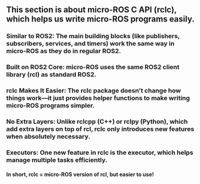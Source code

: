 ## This section is about micro-ROS C API (rclc), which helps us write micro-ROS programs easily.

###    Similar to ROS2: The main building blocks (like publishers, subscribers, services, and timers) work the same way in micro-ROS as they do in regular ROS2.
###    Built on ROS2 Core: micro-ROS uses the same ROS2 client library (rcl) as standard ROS2.
###    rclc Makes It Easier: The rclc package doesn’t change how things work—it just provides helper functions to make writing micro-ROS programs simpler.
###    No Extra Layers: Unlike rclcpp (C++) or rclpy (Python), which add extra layers on top of rcl, rclc only introduces new features when absolutely necessary.
###    Executors: One new feature in rclc is the executor, which helps manage multiple tasks efficiently.

#### In short, rclc = micro-ROS version of rcl, but easier to use!
